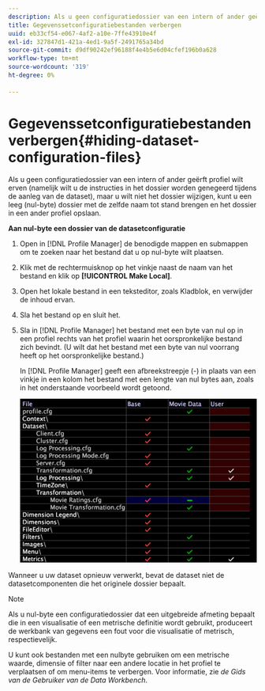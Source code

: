 ```yaml
---
description: Als u geen configuratiedossier van een intern of ander geërft profiel wilt erven (namelijk wilt u de instructies in het dossier worden genegeerd tijdens de aanleg van de dataset), maar u wilt niet het dossier wijzigen, kunt u een leeg (nul-byte) dossier met de zelfde naam tot stand brengen en het dossier in een ander profiel opslaan.
title: Gegevenssetconfiguratiebestanden verbergen
uuid: eb33cf54-e067-4af2-a10e-7ffe43910e4f
exl-id: 327847d1-421a-4ed1-9a5f-2491765a34bd
source-git-commit: d9df90242ef96188f4e4b5e6d04cfef196b0a628
workflow-type: tm+mt
source-wordcount: '319'
ht-degree: 0%

---
```


# Gegevenssetconfiguratiebestanden verbergen{#hiding-dataset-configuration-files}

Als u geen configuratiedossier van een intern of ander geërft profiel wilt erven (namelijk wilt u de instructies in het dossier worden genegeerd tijdens de aanleg van de dataset), maar u wilt niet het dossier wijzigen, kunt u een leeg (nul-byte) dossier met de zelfde naam tot stand brengen en het dossier in een ander profiel opslaan.

**Aan nul-byte een dossier van de datasetconfiguratie**

1. Open in [!DNL Profile Manager] de benodigde mappen en submappen om te zoeken naar het bestand dat u op nul-byte wilt plaatsen.
1. Klik met de rechtermuisknop op het vinkje naast de naam van het bestand en klik op **[!UICONTROL Make Local]**.
1. Open het lokale bestand in een teksteditor, zoals Kladblok, en verwijder de inhoud ervan.
1. Sla het bestand op en sluit het.
1. Sla in [!DNL Profile Manager] het bestand met een byte van nul op in een profiel rechts van het profiel waarin het oorspronkelijke bestand zich bevindt. (U wilt dat het bestand met een byte van nul voorrang heeft op het oorspronkelijke bestand.)

   In [!DNL Profile Manager] geeft een afbreekstreepje (-) in plaats van een vinkje in een kolom het bestand met een lengte van nul bytes aan, zoals in het onderstaande voorbeeld wordt getoond.

   ![](assets/vis_ProfileManager_ZeroByteFile.png)

Wanneer u uw dataset opnieuw verwerkt, bevat de dataset niet de datasetcomponenten die het originele dossier bepaalt.

>[!NOTE]
>
>Als u nul-byte een configuratiedossier dat een uitgebreide afmeting bepaalt die in een visualisatie of een metrische definitie wordt gebruikt, produceert de werkbank van gegevens een fout voor die visualisatie of metrisch, respectievelijk.

U kunt ook bestanden met een nulbyte gebruiken om een metrische waarde, dimensie of filter naar een andere locatie in het profiel te verplaatsen of om menu-items te verbergen. Voor informatie, zie *de Gids van de Gebruiker van de Data Workbench*.
